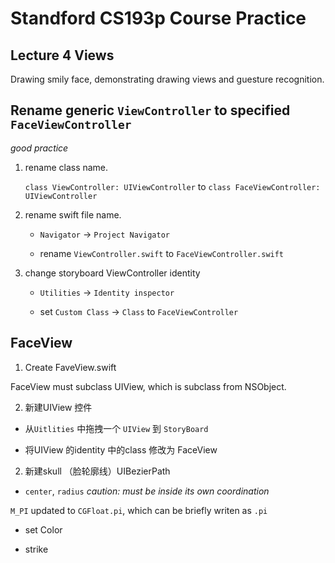 # Standford CS193p Course Practice

## Lecture 4 Views

Drawing smily face, demonstrating drawing views and guesture recognition.

## Rename generic `ViewController` to specified `FaceViewController`

*good practice*

1. rename class name.

	`class ViewController: UIViewController` to `class FaceViewController: UIViewController`

2. rename swift file name.

	+ `Navigator` -> `Project Navigator`

	+ rename `ViewController.swift` to `FaceViewController.swift`

3. change storyboard ViewController identity

	+ `Utilities` -> `Identity inspector`

	+ set `Custom Class` -> `Class` to `FaceViewController`

## FaceView 

1. Create FaveView.swift

FaceView must subclass UIView, which is subclass from NSObject.

2. 新建UIView 控件 

+ 从`Uitlities` 中拖拽一个 `UIView` 到 `StoryBoard`

+ 将UIView 的identity 中的class 修改为 FaceView

2. 新建skull （脸轮廓线）UIBezierPath

+ `center`, `radius` *caution: must be inside its own coordination*

`M_PI` updated to `CGFloat.pi`, which can be briefly writen as `.pi`

+ set Color

+ strike
